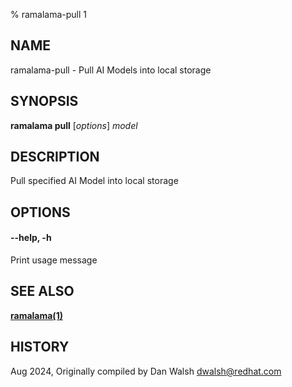 % ramalama-pull 1

## NAME
ramalama\-pull - Pull AI Models into local storage

## SYNOPSIS
**ramalama pull** [*options*] *model*

## DESCRIPTION
Pull specified AI Model into local storage

## OPTIONS

#### **--help**, **-h**
Print usage message

## SEE ALSO
**[ramalama(1)](ramalama.1.md)**

## HISTORY
Aug 2024, Originally compiled by Dan Walsh <dwalsh@redhat.com>
